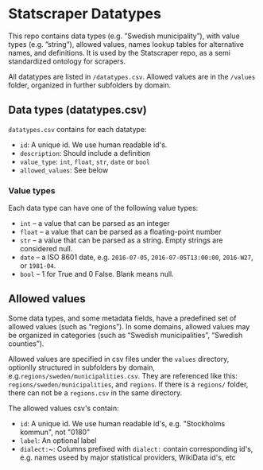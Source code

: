 # Statscraper Datatypes
This repo contains data types (e.g. ”Swedish municipality”), with value types (e.g. ”string”), allowed values, names lookup tables for alternative names, and definitions. It is used by the Statscraper repo, as a semi standardized ontology for scrapers.

All datatypes are listed in `/datatypes.csv`. Allowed values are in the `/values` folder, organized in further subfolders by domain.

## Data types (datatypes.csv)
`datatypes.csv` contains for each datatype:
 - `id`: A unique id. We use human readable id's.
 - `description`: Should include a definition
 - `value_type`: `int`, `float`, `str`, `date` or `bool`
 - `allowed_values`: See below

### Value types
Each data type can have one of the following value types:

* `int` – a value that can be parsed as an integer 
* `float` – a value that can be parsed as a floating-point number
* `str` – a value that can be parsed as a string. Empty strings are considered null.
* `date` – a ISO 8601 date, e.g. `2016-07-05`, `2016-07-05T13:00:00`, `2016-W27`, or `1981-04`.
* `bool` – 1 for True and 0 False. Blank means null.

## Allowed values

Some data types, and some metadata fields, have a predefined set of allowed values (such as “regions”). In some domains, allowed values may be organized in categories (such as “Swedish municipalities”, “Swedish counties”).

Allowed values are specified in csv files under the `values` directory, optionlly structured in subfolders by domain, e.g.`regions/sweden/municipalities.csv`. They are referenced like this: `regions/sweden/municipalities`, and `regions`. If there is a `regions/` folder, there can not be a `regions.csv` in the same directory.

The allowed values csv's contain:

* `id`: A unique id. We use human readable id's, e.g. "Stockholms kommun", not "0180"
* `label`: An optional label
* `dialect:`~: Columns prefixed with `dialect:` contain corresponding id's, e.g. names useed by major statistical providers, WikiData id's, etc
